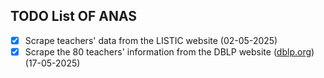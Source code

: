 ## TODO List OF ANAS

- [x] Scrape teachers' data from the LISTIC website (02-05-2025)
- [x] Scrape the 80 teachers' information from the DBLP website ([dblp.org](https://dblp.org)) (17-05-2025)
